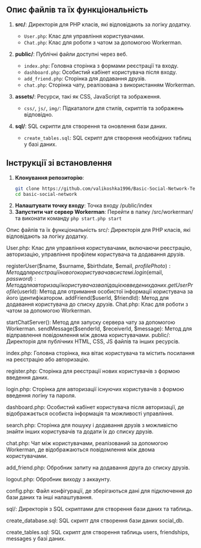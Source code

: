 
## Опис файлів та їх функціональність

1. **src/**: Директорія для PHP класів, які відповідають за логіку додатку.
   - `User.php`: Клас для управління користувачами.
   - `Chat.php`: Клас для роботи з чатом за допомогою Workerman.

2. **public/**: Публічні файли доступні через веб.
   - `index.php`: Головна сторінка з формами реєстрації та входу.
   - `dashboard.php`: Особистий кабінет користувача після входу.
   - `add_friend.php`: Сторінка для додавання друзів.
   - `chat.php`: Сторінка чату, реалізована з використанням Workerman.

3. **assets/**: Ресурси, такі як CSS, JavaScript та зображення.
   - `css/`, `js/`, `img/`: Підкаталоги для стилів, скриптів та зображень відповідно.

4. **sql/**: SQL скрипти для створення та оновлення бази даних.
   - `create_tables.sql`: SQL скрипт для створення необхідних таблиц у базі даних.

## Інструкції зі встановлення

1. **Клонування репозиторію**:
   ```bash
   git clone https://github.com/valikoshka1996/Basic-Social-Network-Template.git
   cd basic-social-network

2. **Налаштувати точку входу**:
   Точка входу /public/index
3. **Запустити чат сервер Workerman**:
   Перейти в папку /src/workerman/ та виконати команду ``` php start.php start ```

Опис файлів та їх функціональність
src/: Директорія для PHP класів, які відповідають за логіку додатку.

User.php: Клас для управління користувачами, включаючи реєстрацію, авторизацію, управління профілем користувача та додавання друзів.

registerUser($name, $surname, $birthdate, $email, $profilePhoto): Метод для реєстрації нового користувача в системі.
login($email, $password): Метод для авторизації користувача з валідацією введених даних.
getUserProfile($userId): Метод для отримання особистої інформації користувача за його ідентифікатором.
addFriend($userId, $friendId): Метод для додавання користувача до списку друзів.
Chat.php: Клас для роботи з чатом за допомогою Workerman.

startChatServer(): Метод для запуску сервера чату за допомогою Workerman.
sendMessage($senderId, $receiverId, $message): Метод для відправлення повідомлення між двома користувачами.
public/: Директорія для публічних HTML, CSS, JS файлів та інших ресурсів.

index.php: Головна сторінка, яка вітає користувача та містить посилання на реєстрацію або авторизацію.

register.php: Сторінка для реєстрації нових користувачів з формою введення даних.

login.php: Сторінка для авторизації існуючих користувачів з формою введення логіну та пароля.

dashboard.php: Особистий кабінет користувача після авторизації, де відображається особиста інформація та можливості управління.

search.php: Сторінка для пошуку і додавання друзів з можливістю знайти інших користувачів та додати їх до списку друзів.

chat.php: Чат між користувачами, реалізований за допомогою Workerman, де відображаються повідомлення між двома користувачами.

add_friend.php: Обробник запиту на додавання друга до списку друзів.

logout.php: Обробник виходу з аккаунту.

config.php: Файл конфігурації, де зберігаються дані для підключення до бази даних та інші налаштування.

sql/: Директорія з SQL скриптами для створення бази даних та таблиць.

create_database.sql: SQL скрипт для створення бази даних social_db.

create_tables.sql: SQL скрипт для створення таблиць users, friendships, messages у базі даних.

